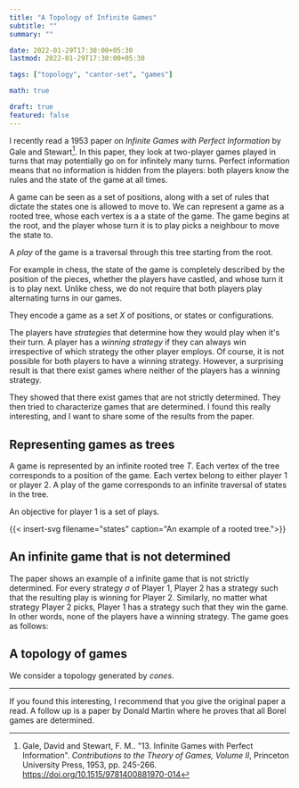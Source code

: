 ```yaml
---
title: "A Topology of Infinite Games"
subtitle: ""
summary: ""

date: 2022-01-29T17:30:00+05:30
lastmod: 2022-01-29T17:30:00+05:30

tags: ["topology", "cantor-set", "games"]

math: true

draft: true
featured: false
---
```


I recently read a 1953 paper on _Infinite Games with Perfect Information_ by Gale and Stewart[^1]. In this paper, they look at two-player games played in turns that may potentially go on for infinitely many turns. Perfect information means that no information is hidden from the players: both players know the rules and the state of the game at all times. 


A game can be seen as a set of positions, along with a set of rules that dictate the states one is allowed to move to. We can represent a game as a rooted tree, whose each vertex is a a state of the game. The game begins at the root, and the player whose turn it is to play picks a neighbour to move the state to.
 
A _play_ of the game is a traversal through this tree starting from the root.  

For example in chess, the state of the game is completely described by the position of the pieces, whether the players have castled, and whose turn it is to play next. Unlike chess, we do not require that both players play alternating turns in our games. 

They encode a game as a set $X$ of positions, or states or configurations. 

The players have _strategies_ that determine how they would play when it's their turn. A player has a _winning strategy_ if they can always win irrespective of which strategy the other player employs. Of course, it is not possible for both players to have a winning strategy. However, a surprising result is that there exist games where neither of the players has a winning strategy. 

They showed that there exist games that are not strictly determined. They then tried to characterize games that are determined. I found this really interesting, and I want to share some of the results from the paper.    

## Representing games as trees

A game is represented by an infinite rooted tree $T$. Each vertex of the tree corresponds to a position of the game. Each vertex belong to either player 1 or player 2. A play of the game corresponds to an infinite traversal of states in the tree. 

An objective for player 1 is a set of plays. 

{{< insert-svg filename="states" caption="An example of a rooted tree.">}}

## An infinite game that is not determined

The paper shows an example of a infinite game that is not strictly determined. For every strategy $\sigma$ of Player 1, Player 2 has a strategy such that the resulting play is winning for Player 2. Similarly, no matter what strategy Player 2 picks, Player 1 has a strategy such that they win the game. In other words, none of the players have a winning strategy. The game goes as follows:




## A topology of games

We consider a topology generated by _cones_. 

---

If you found this interesting, I recommend that you give the original paper a read. A follow up is a paper by Donald Martin where he proves that all Borel games are determined. 



[^1]: Gale, David and Stewart, F. M.. "13. Infinite Games with Perfect Information". _Contributions to the Theory of Games, Volume II_, Princeton University Press, 1953, pp. 245-266. https://doi.org/10.1515/9781400881970-014
